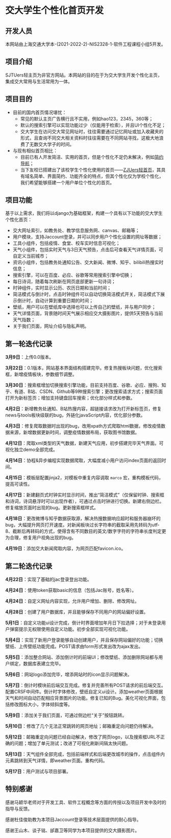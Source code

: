 # 交大学生个性化首页开发

## 开发人员
本网站由上海交通大学本-(2021-2022-2)-NIS2328-1-软件工程课程小组5开发。

## 项目介绍
SJTUers轻主页为非官方网站。本网站的目的在于为交大学生开发个性化主页，集成交大常用与生活常用为一体。

## 项目目的
- 目前的国内首页情况堪忧：
    - 常见的默认主页广告横行且不实用，例如hao123，2345，360等；
    - 默认的搜索引擎可以实现功能过少（仅能用于检索），并且UI个性化不足；
    - 交大学生在访问交大常见网址时，往往需要通过记忆网址或加入收藏夹的形式，且查询不同交大相关资料时往往需要在不同网站寻找，这极大地浪费了无数交大学子的时间。
- 与现有相似首页相比：
    - 目前已有人开发简洁、实用的首页，但是个性化不足仍未解决，例如[简约导航](https://www.jianavi.com/)；
    - 当下友校已搭建出了该校学生个性化使用的首页——[ZJUers轻首页](https://zjuers.com/)，其具有域名简单、界面简约、功能齐全的特点，但其个性化仅为学校个性化，我们希望能够搭建一个用户单位个性化的首页。

## 项目功能

基于以上需求，我们将以django为基础框架，构建一个具有以下功能的交大学生个性化首页：

- 交大网址索引，如教务处、教学信息服务网、canvas、邮箱等；
- 用户模块，支持Jaccount登录，并可以同步用户个性化设置的网址等数据；
- 工具小组件，包括疫情、食堂、校车实时信息可视化；
- 天气小组件，包括实时天气与3日天气预告，点击后可查看天气详情页面，可自定义当前城市；
- 资讯小组件，包括教务处通知公告、交大新闻、微博、知乎、bilibili热搜实时信息；
- 搜索引擎，可以在百度、必应、谷歌等常用搜索引擎中切换；
- 每日诗词，随着每次刷新在网页底部更新一句诗词；
- 时钟组件，实时显示公历、农历日期和当前时间；
- 简洁模式与倒计时，点击时钟组件可以自动切换简洁模式开关，简洁模式下展示倒计时，自动计算到重要日期的时间；
- 壁纸，用户可以在壁纸库中选择也可以上传自己的壁纸，并与用户同步；
- 天气详情页面，背景随时间天气展示相应交大摄影图片，提供5天预告与当前天气指数；
- 关于我们页面，网址介绍与隐私声明。

## 第一轮迭代记录

**3月9日**：上传0.0版本。

**3月22日**：0.1版本，网站基本界面结构搭建完毕。修复热搜板块问题，优化搜索框，新增疫情板块，参数细节调整。

**3月30日**：搜索框增加切换搜索引擎功能，目前支持百度、谷歌、必应、搜狗、知乎、有道、B站、CSDN、Github等9种搜索引擎；更改搜索请求方式；搜索页面打开为新标签页；增加支持键盘回车搜索；优化部分样式和参数。

**4月2日**：新增教务处通知、B站热搜内容，超链接请求改为打开新标签页，修复news与tools板块级联的bug，外链化javaScript内容，优化部分参数。

**4月3日**：修复爬取数据时出现的bug，改用xpath方式爬取html数据，修改疫情数据来源，新增数据更新时间，调整疫情数据布局，获取图书馆数据。

**4月12日**：爬取xml类型的天气数据，新建天气应用，初步搭建完毕天气界面。可视化独立demo全部完成。

**4月14日**：协程&异步编程实现数据爬取，大幅度减小用户访问index页面的返回时间。

**4月15日**：模板层配置jinja2，对模板中重复内容调取 `marco` 宏，重构模板代码，提高可读性。

**4月17日**：新建翻页式时钟实时显示时间，推出“简洁模式”（仅保留时钟、搜索框和诗词，诗词悬浮时可以出现作者），可通过点击时钟进行切换。新建右侧边栏。修复缩放页面时出现的bug。更新搜索框样式。

**4月18日**：更改微博与知乎数据获取源，解决热搜数据响应超时和服务器崩坏的bug，大幅提升网页打开速度。对新闻板块过长字符串的截取采用先转码为utf-8、截断后再转码的方式，使得含有不同数目的英文/数字字符的字符串长度判定更为合理，修复用户视角出现的bug。

**4月19日**：添加交大新闻爬取内容，为网页匹配favicon.ico。

## 第二轮迭代记录

**4月22日**：实现了基础的jac登录登出功能。

**4月24日**：使用token获取basic的信息（包括Jac账号，姓名等）。

**4月24日**：自定义网址内容实现，允许用户增加、删除、修改网址。

**4月28日**：创建了用户数据库，并且能够保存不同用户的网站偏好设置。

**5月1日**：自定义功能ui设计完成，倒计时界面增加年月日下拉选择；对于未登录用户弹窗提示无权限使用自定义功能。初步全部实现可视化功能。

**5月4日**：实现了新用户登录能够自动创建用户，并且保存网站偏好的功能；切换壁纸、上传壁纸功能完成。POST请求由form形式发出改为ajax发出。

**5月5日**：添加整合网站、添加倒计时的前端UI；修改壁纸、添加删除网站都与用户绑定，数据库表建立完毕。

**5月6日**：网站logo添加完毕，增添网站时的icon显示问题解决。

**5月7日**：倒计时模块前后端交互完成。修复并完善所有POST请求的前后端交互。配置CRSF中间件。倒计时字体修改，壁纸自定义ui设计。添加weather页面根据天气和时间自动匹配相应背景图片的功能。修复已知的Bug。美化可视化界面，包括修改图标大小，字体倾斜度等。

**5月9日**：添加关于我们页面，可通过侧边栏“关于”按钮跳转。

**5月10日**：修改了几个无法正常跳转的网页地址；邮箱重定向问题仍待解决。

**5月12日**：邮箱重定向问题已经自动解决，修改了网页logo，以及搜索框URL不正确的问题；增加了单元测试；改进了可视化刷新间隔太快问题。

**5月13日**：天气组件全部完成，包括前端样式和后端更改城市的操作，点击组件内元素跳转到天气详情，即weather页面。重构代码。

**5月17日**：用户测试与项目部署。

## 特别感谢
感谢马颖华老师对于开发工具、软件工程概念等方面的传授以及项目开发中及时的指导与反馈。

感谢杜佳俊助教为本项目Jaccount登录等技术层面提供的耐心指导。

感谢王山木、谈子铭、邰嘉卫等同学为本项目提供的交大摄影图片。